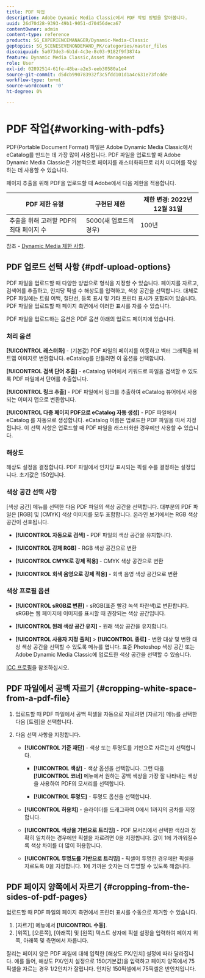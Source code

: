 ```yaml
---
title: PDF 작업
description: Adobe Dynamic Media Classic에서 PDF 작업 방법을 알아봅니다.
uuid: 26d70d28-9393-49b1-9051-d70456deca67
contentOwner: admin
content-type: reference
products: SG_EXPERIENCEMANAGER/Dynamic-Media-Classic
geptopics: SG_SCENESEVENONDEMAND_PK/categories/master_files
discoiquuid: 5a073de3-6b1d-4c3e-8c03-9182f9f3874a
feature: Dynamic Media Classic,Asset Management
role: User
exl-id: 02892514-61fe-48ba-a2e3-eeb30580a1e4
source-git-commit: d5dcb990783932f3c5fdd101d1a4c631e73fcdde
workflow-type: tm+mt
source-wordcount: '0'
ht-degree: 0%

---
```


# PDF 작업{#working-with-pdfs}

PDF(Portable Document Format) 파일은 Adobe Dynamic Media Classic에서 eCatalog를 만드는 데 가장 많이 사용됩니다. PDF 파일을 업로드할 때 Adobe Dynamic Media Classic은 기본적으로 페이지를 래스터화하므로 리치 미디어를 작성하는 데 사용할 수 있습니다.

페이지 추출을 위해 PDF을 업로드할 때 Adobe에서 다음 제한을 적용합니다.

| PDF 제한 유형 | 구현된 제한 | 제한 변경: 2022년 12월 31일 |
| --- | --- | --- |
| 추출을 위해 고려할 PDF의 최대 페이지 수 | 5000(새 업로드의 경우) | 100년 |

참조 - [Dynamic Media 제한 사항](/help/limitations.md).

## PDF 업로드 선택 사항 {#pdf-upload-options}

PDF 파일을 업로드할 때 다양한 방법으로 형식을 지정할 수 있습니다. 페이지를 자르고, 검색어를 추출하고, 인치당 픽셀 수 해상도를 입력하고, 색상 공간을 선택합니다. 대체로 PDF 파일에는 트림 여백, 절단선, 등록 표시 및 기타 프린터 표시가 포함되어 있습니다. PDF 파일을 업로드할 때 페이지 측면에서 이러한 표시를 자를 수 있습니다.

PDF 파일을 업로드하는 옵션은 PDF 옵션 아래의 업로드 페이지에 있습니다.

### 처리 옵션

**[!UICONTROL 래스터화]** - (기본값) PDF 파일의 페이지를 이동하고 벡터 그래픽을 비트맵 이미지로 변환합니다. eCatalog를 만들려면 이 옵션을 선택합니다.

**[!UICONTROL 검색 단어 추출]** - eCatalog 뷰어에서 키워드로 파일을 검색할 수 있도록 PDF 파일에서 단어를 추출합니다.

**[!UICONTROL 링크 추출]** - PDF 파일에서 링크를 추출하여 eCatalog 뷰어에서 사용되는 이미지 맵으로 변환합니다.

**[!UICONTROL 다중 페이지 PDF으로 eCatalog 자동 생성]** - PDF 파일에서 eCatalog 를 자동으로 생성합니다. eCatalog 이름은 업로드한 PDF 파일을 따서 지정됩니다. 이 선택 사항은 업로드할 때 PDF 파일을 래스터화한 경우에만 사용할 수 있습니다.

### 해상도

해상도 설정을 결정합니다. PDF 파일에서 인치당 표시되는 픽셀 수를 결정하는 설정입니다. 초기값은 150입니다.

### 색상 공간 선택 사항

[색상 공간] 메뉴를 선택한 다음 PDF 파일의 색상 공간을 선택합니다. 대부분의 PDF 파일은 [RGB] 및 [CMYK] 색상 이미지를 모두 포함합니다. 온라인 보기에서는 RGB 색상 공간이 선호됩니다.

* **[!UICONTROL 자동으로 검색]** - PDF 파일의 색상 공간을 유지합니다.

* **[!UICONTROL 강제 RGB]** - RGB 색상 공간으로 변환

* **[!UICONTROL CMYK로 강제 적용]** - CMYK 색상 공간으로 변환

* **[!UICONTROL 회색 음영으로 강제 적용]** - 회색 음영 색상 공간으로 변환

### 색상 프로필 옵션

* **[!UICONTROL sRGB로 변환]** - sRGB(표준 빨강 녹색 파란색)로 변환합니다. sRGB는 웹 페이지에 이미지를 표시할 때 권장되는 색상 공간입니다.

* **[!UICONTROL 원래 색상 공간 유지]** - 원래 색상 공간을 유지합니다.

* **[!UICONTROL 사용자 지정 출처]** > **[!UICONTROL 종료]** - 변환 대상 및 변환 대상 색상 공간을 선택할 수 있도록 메뉴를 엽니다. 표준 Photoshop 색상 공간 또는 Adobe Dynamic Media Classic에 업로드한 색상 공간을 선택할 수 있습니다.

[ICC 프로필](/help/icc-profiles.md#icc_profiles)을 참조하십시오.

## PDF 파일에서 공백 자르기 {#cropping-white-space-from-a-pdf-file}

1. 업로드할 때 PDF 파일에서 공백 픽셀을 자동으로 자르려면 [자르기] 메뉴를 선택한 다음 [트림]을 선택합니다.
1. 다음 선택 사항을 지정합니다.

   * **[!UICONTROL 기준 재단]** - 색상 또는 투명도를 기반으로 자르는지 선택합니다.

      * **[!UICONTROL 색상]** - 색상 옵션을 선택합니다. 그런 다음 **[!UICONTROL 코너]** 메뉴에서 원하는 공백 색상을 가장 잘 나타내는 색상을 사용하여 PDF의 모서리를 선택합니다.

      * **[!UICONTROL 투명도]** - 투명도 옵션을 선택합니다.
   * **[!UICONTROL 허용치]** - 슬라이더를 드래그하여 0에서 1까지의 공차를 지정합니다.

   * **[!UICONTROL 색상을 기반으로 트리밍]** - PDF 모서리에서 선택한 색상과 정확히 일치하는 경우에만 픽셀을 자르려면 0을 지정합니다. 값이 1에 가까워질수록 색상 차이를 더 많이 허용합니다.

   * **[!UICONTROL 투명도를 기반으로 트리밍]** - 픽셀이 투명한 경우에만 픽셀을 자르도록 0을 지정합니다. 1에 가까운 숫자는 더 투명할 수 있도록 해줍니다.


## PDF 페이지 양쪽에서 자르기 {#cropping-from-the-sides-of-pdf-pages}

업로드할 때 PDF 파일의 페이지 측면에서 프린터 표시를 수동으로 제거할 수 있습니다.

1. [자르기] 메뉴에서 **[!UICONTROL 수동]**.
1. [위쪽], [오른쪽], [아래쪽] 및 [왼쪽] 텍스트 상자에 픽셀 설정을 입력하여 페이지 위쪽, 아래쪽 및 측면에서 자릅니다.

잘리는 페이지 양은 PDF 파일에 대해 입력한 [해상도 PX/인치] 설정에 따라 달라집니다. 예를 들어, 해상도 PX/인치 설정으로 150(기본값)을 입력하고 페이지 양쪽에서 75픽셀을 자르는 경우 1/2인치가 잘립니다. 인치당 150픽셀에서 75픽셀은 반인치입니다.
